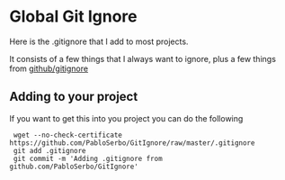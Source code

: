 # Global Git Ignore
Here is the .gitignore that I add to most projects. 

It consists of a few things that I always want to ignore, plus a few things from [github/gitignore](https://github.com/github/gitignore/)


## Adding to your project

If you want to get this into you project you can do the following

     wget --no-check-certificate https://github.com/PabloSerbo/GitIgnore/raw/master/.gitignore
     git add .gitignore
     git commit -m 'Adding .gitignore from github.com/PabloSerbo/GitIgnore'
